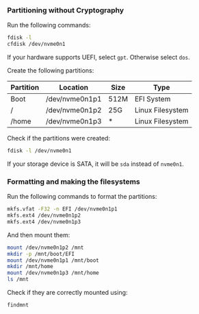 ### Partitioning without Cryptography

Run the following commands:

```bash
fdisk -l
cfdisk /dev/nvme0n1
```

If your hardware supports UEFI, select `gpt`. Otherwise select `dos`.

Create the following partitions:

| Partition | Location       | Size | Type             |
| --------- | -------------- | ---- | ---------------- |
| Boot      | /dev/nvme0n1p1 | 512M | EFI System       |
| /         | /dev/nvme0n1p2 | 25G  | Linux Filesystem |
| /home     | /dev/nvme0n1p3 | \*   | Linux Filesystem |

Check if the partitions were created:

```bash
fdisk -l /dev/nvme0n1
```

If your storage device is SATA, it will be `sda` instead of `nvme0n1`.

### Formatting and making the filesystems

Run the following commands to format the partitions:

```bash
mkfs.vfat -F32 -n EFI /dev/nvme0n1p1
mkfs.ext4 /dev/nvme0n1p2
mkfs.ext4 /dev/nvme0n1p3
```

And then mount them:

```bash
mount /dev/nvme0n1p2 /mnt
mkdir -p /mnt/boot/EFI
mount /dev/nvme0n1p1 /mnt/boot
mkdir /mnt/home
mount /dev/nvme0n1p3 /mnt/home
ls /mnt
```

Check if they are correctly mounted using:

```bash
findmnt
```
